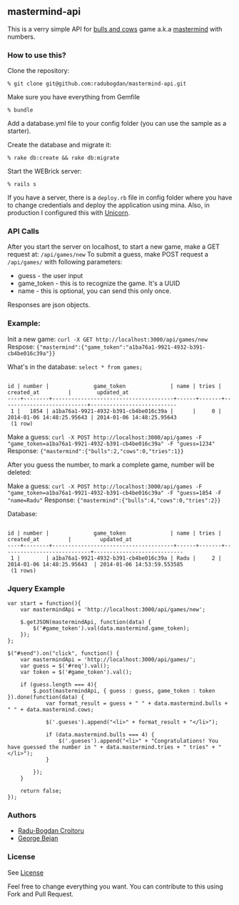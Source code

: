 ## mastermind-api

This is a verry simple API for [bulls and cows](http://en.wikipedia.org/wiki/Bulls_and_cows) game a.k.a [mastermind](http://en.wikipedia.org/wiki/Mastermind_%28board_game%29)
with numbers.

### How to use this?

Clone the repository:
```
% git clone git@github.com:radubogdan/mastermind-api.git
```

Make sure you have everything from Gemfile
```
% bundle
```

Add a database.yml file to your config folder (you can use the sample as a starter).

Create the database and migrate it:
```
% rake db:create && rake db:migrate
```

Start the WEBrick server:
```
% rails s
```

If you have a server, there is a ```deploy.rb``` file in config folder where you have to change credentials and deploy the application using mina. Also, in production
I configured this with [Unicorn](http://unicorn.bogomips.org/).


### API Calls

After you start the server on localhost, to start a new game, make a GET request at: ```/api/games/new```
To submit a guess, make POST request a ```/api/games/``` with following parameters:

* guess - the user input
* game_token - this is to recognize the game. It's a UUID
* name - this is optional, you can send this only once.

Responses are json objects.

### Example:

Init a new game: ``` curl -X GET http://localhost:3000/api/games/new ```
Respose: ``` {"mastermind":{"game_token":"a1ba76a1-9921-4932-b391-cb4be016c39a"}} ```

What's in the database: ```select * from games;```

```

id | number |              game_token              | name | tries |        created_at         |        updated_at
----+--------+--------------------------------------+------+-------+---------------------------+---------------------------
 1 |   1854 | a1ba76a1-9921-4932-b391-cb4be016c39a |      |     0 | 2014-01-06 14:48:25.95643 | 2014-01-06 14:48:25.95643
 (1 row)

```

Make a guess: ``` curl -X POST http://localhost:3000/api/games -F "game_token=a1ba76a1-9921-4932-b391-cb4be016c39a" -F "guess=1234" ```
Response: ```{"mastermind":{"bulls":2,"cows":0,"tries":1}}```

After you guess the number, to mark a complete game, number will be deleted:

Make a guess: ``` curl -X POST http://localhost:3000/api/games -F "game_token=a1ba76a1-9921-4932-b391-cb4be016c39a" -F "guess=1854 -F "name=Radu" ```
Response: ``` {"mastermind":{"bulls":4,"cows":0,"tries":2}} ```

Database: 

```

id | number |              game_token              | name | tries |         created_at         |         updated_at
----+--------+--------------------------------------+------+-------+----------------------------+----------------------------
 1 |        | a1ba76a1-9921-4932-b391-cb4be016c39a | Radu |     2 | 2014-01-06 14:48:25.95643  | 2014-01-06 14:53:59.553585
 (1 rows)

```

### Jquery Example 

```
var start = function(){
    var mastermindApi = 'http://localhost:3000/api/games/new';

    $.getJSON(mastermindApi, function(data) {
        $('#game_token').val(data.mastermind.game_token);
    });
};

```

```
$("#send").on("click", function() {
    var mastermindApi = 'http://localhost:3000/api/games/';
    var guess = $('#req').val();
    var token = $('#game_token').val();

    if (guess.length === 4){
        $.post(mastermindApi, { guess : guess, game_token : token }).done(function(data) {
            var format_result = guess + " " + data.mastermind.bulls + " " + data.mastermind.cows;

            $('.gueses').append("<li>" + format_result + "</li>");

            if (data.mastermind.bulls === 4) {
                $('.gueses').append("<li>" + "Congratulations! You have guessed the number in " + data.mastermind.tries + " tries" + "</li>");
            }

        });
    }

    return false;
});
```

### Authors

* [Radu-Bogdan Croitoru](https://github.com/radubogdan)
* [George Bejan](https://github.com/georgebejan)

### License

See [License](https://github.com/radubogdan/mastermind-api/blob/master/LICENSE)

Feel free to change everything you want. You can contribute to this using Fork and Pull Request.
